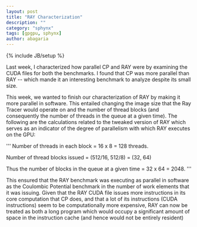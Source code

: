 ```yaml
---
layout: post
title: "RAY Characterization"
description: ""
category: "sphynx"
tags: [gpgpu, sphynx]
author: abagaria
---
```

{% include JB/setup %}

Last week, I characterized how parallel CP and RAY were by examining the CUDA files for both the benchmarks. 
I found that CP was more parallel than RAY -- which mande it an interesting benchmark to analyze despite its 
small size. 

This week, we wanted to finish our characterization of RAY by making it more parallel in software. 
This entailed changing the image size that the Ray Tracer would operate on and the number of thread 
blocks (and consequently the number of threads in the queue at a given time). The following are the
calculations related to the tweaked version of RAY which serves as an indicator of the degree of parallelism
with which RAY executes on the GPU:

'''
Number of threads in each block = 16 x 8 = 128 threads.

Number of thread blocks issued = (512/16, 512/8) = (32, 64)

Thus the number of blocks in the queue at a given time = 32 x 64 = 2048.
'''

This ensured that the RAY benchmark was executing as parallel in software as the Coulombic Potential 
benchmark in the number of work elements that it was issuing. Given that the RAY CUDA file issues more
instructions in its core computation that CP does, and that a lot of its instructions (CUDA instructions)
seem to be computationally more expensive, RAY can now be treated as both a long program which would 
occupy a significant amount of space in the instruction cache (and hence would not be entirely resident)
